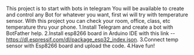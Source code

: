 This project is to start with bots in telegram 
You will be available to create and control any Bot for whatever you want, first wi will try with temperature sensor.
With this project you can check your room, office, class, etc temperature thru your phone.
1.Install Telegram and create a bot with BotFather help.
  2.Install esp8266 board in Arduino IDE with this link -- https://dl.espressif.com/dl/package_esp32_index.json.
    3.Connect temp sensor with Esp8266 board and upload the code.
      4.Have fun!
